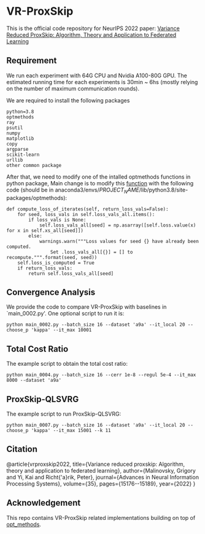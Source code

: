 # VR-ProxSkip
This is the official code repository for NeurIPS 2022 paper: [Variance Reduced ProxSkip: Algorithm, Theory and Application to Federated Learning](https://arxiv.org/abs/2207.04338)

## Requirement
We run each experiment with 64G CPU and Nvidia A100-80G GPU. The estimated running time for each experiments is 30min ~ 6hs (mostly relying on the number of maximum communication rounds). 
 
We are required to install the following packages

```
python=3.8
optmethods
ray
psutil
numpy
matplotlib
copy
argparse
scikit-learn
urllib
other common package
```
 
After that, we need to modify one of the intalled optmethods functions in python package, Main change is to modify this [function](https://github.com/konstmish/opt_methods/blob/master/optmethods/opt_trace.py#L142) with the following code (should be in anaconda3/envs/$PROJECT_NAME$/lib/python3.8/site-packages/optmethods):

```
def compute_loss_of_iterates(self, return_loss_vals=False):
    for seed, loss_vals in self.loss_vals_all.items():
        if loss_vals is None:
            self.loss_vals_all[seed] = np.asarray([self.loss.value(x) for x in self.xs_all[seed]])
        else:
            warnings.warn("""Loss values for seed {} have already been computed. 
                Set .loss_vals_all[{}] = [] to recompute.""".format(seed, seed))
    self.loss_is_computed = True
    if return_loss_vals:
        return self.loss_vals_all[seed]
```

## Convergence Analysis
We provide the code to compare VR-ProxSkip with baselines in `main_0002.py'. One optional script to run it is:

```
python main_0002.py --batch_size 16 --dataset 'a9a' --it_local 20 --choose_p 'kappa' --it_max 10001
```

## Total Cost Ratio
The example script to obtain the total cost ratio:

```
python main_0004.py --batch_size 16 --cerr 1e-8 --regul 5e-4 --it_max 8000 --dataset 'a9a'
```

## ProxSkip-QLSVRG
The example script to run ProxSkip-QLSVRG:

```
python main_0007.py --batch_size 16 --dataset 'a9a' --it_local 20 --choose_p 'kappa' --it_max 15001 --k 11
```

## Citation
@article{vrproxskip2022,
  title={Variance reduced proxskip: Algorithm, theory and application to federated learning},
  author={Malinovsky, Grigory and Yi, Kai and Richt{\'a}rik, Peter},
  journal={Advances in Neural Information Processing Systems},
  volume={35},
  pages={15176--15189},
  year={2022}
}

## Acknowledgement
This repo contains VR-ProxSkip related implementations building on top of [opt_methods](https://github.com/konstmish/opt_methods).

